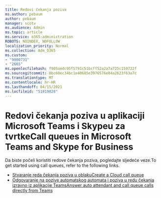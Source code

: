 ```yaml
---
title: Redovi čekanja poziva
ms.author: pebaum
author: pebaum
manager: scotv
ms.audience: Admin
ms.topic: article
ms.service: o365-administration
ROBOTS: NOINDEX, NOFOLLOW
localization_priority: Normal
ms.collection: Adm_O365
ms.custom:
- "9000731"
- "2665"
ms.openlocfilehash: f905aedc95f5791c51bcff52a2a7a725c159732f
ms.sourcegitcommit: 8bc60ec34bc1e40685e3976576e04a2623f63a7c
ms.translationtype: MT
ms.contentlocale: hr-HR
ms.lasthandoff: 04/15/2021
ms.locfileid: "51819828"
---
```

# <a name="call-queues-in-microsoft-teams-and-skype-for-business"></a><span data-ttu-id="a6632-102">Redovi čekanja poziva u aplikaciji Microsoft Teams i Skypeu za tvrtke</span><span class="sxs-lookup"><span data-stu-id="a6632-102">Call queues in Microsoft Teams and Skype for Business</span></span> 

<span data-ttu-id="a6632-103">Da biste počeli koristiti redove čekanja poziva, pogledajte sljedeće veze.</span><span class="sxs-lookup"><span data-stu-id="a6632-103">To get started using call queues, refer to the following links.</span></span>

- [<span data-ttu-id="a6632-104">Stvaranje reda čekanja poziva u oblaku</span><span class="sxs-lookup"><span data-stu-id="a6632-104">Create a Cloud call queue</span></span>](https://docs.microsoft.com/microsoftteams/create-a-phone-system-call-queue)
- [<span data-ttu-id="a6632-105">Odgovaranje na pozive automatskog automata i poziva u redu čekanja izravno iz aplikacije Teams</span><span class="sxs-lookup"><span data-stu-id="a6632-105">Answer auto attendant and call queue calls directly from Teams</span></span>](https://docs.microsoft.com/microsoftteams/answer-auto-attendant-and-call-queue-calls)